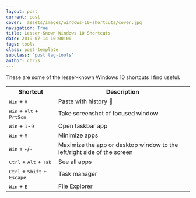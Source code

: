 ```yaml
---
layout: post
current: post
cover:  assets/images/windows-10-shortcuts/cover.jpg
navigation: True
title: Lesser-Known Windows 10 Shortcuts
date: 2019-07-14 10:00:00
tags: tools
class: post-template
subclass: 'post tag-tools'
author: chris
---
```


These are some of the lesser-known Windows 10 shortcuts I find useful.

<table>
<tbody>
<tr>
<th>Shortcut</th>
<th>Description</th>
</tr>
<tr>
<td><kbd>Win</kbd> + <kbd>V</kbd></td>
<td>Paste with history 🎉</td>
</tr>
<tr>
<td><kbd>Win</kbd> + <kbd>Alt</kbd> + <kbd>PrtScn</kbd></td>
<td>Take screenshot of focused window</td>
</tr>
<tr>
<td><kbd>Win</kbd> + <kbd>1</kbd>-<kbd>9</kbd></td>
<td>Open taskbar app</td>
</tr>
<tr>
<td><kbd>Win</kbd> + <kbd>M</kbd></td>
<td>Minimize apps</td>
</tr>
<tr>
<td><kbd>Win</kbd> + <kbd>&larr;</kbd>/<kbd>&rarr;</kbd></td>
<td>Maximize the app or desktop window to the left/right side of the screen</td>
</tr>
<tr>
<td><kbd>Ctrl</kbd> + <kbd>Alt</kbd> + <kbd>Tab</kbd></td>
<td>See all apps</td>
</tr>
<tr>
<td><kbd>Ctrl</kbd> + <kbd>Shift</kbd> + <kbd>Escape</kbd></td>
<td>Task manager</td>
</tr>
<tr>
<td><kbd>Win</kbd> + <kbd>E</kbd></td>
<td>File Explorer</td>
</tr>
</tbody>
</table>
